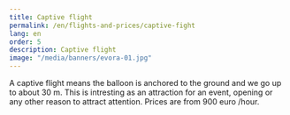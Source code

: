 ```yaml
---
title: Captive flight
permalink: /en/flights-and-prices/captive-fight
lang: en
order: 5
description: Captive flight
image: "/media/banners/evora-01.jpg"
---
```


A captive flight means the balloon is anchored to the ground and we go up to about 30 m. This is intresting as an attraction for an event, opening or any other reason to attract attention. Prices are from 900 euro /hour.
